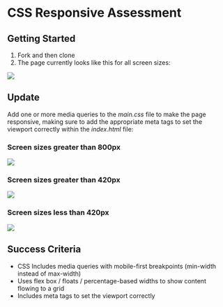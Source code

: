 # CSS Responsive Assessment

## Getting Started

1. Fork and then clone
1. The page currently looks like this for all screen sizes:

  ![](images/current.png)

## Update

Add one or more media queries to the *main.css* file to make the page responsive, making sure to add the appropriate meta tags to set the viewport correctly within the *index.html* file:

### Screen sizes greater than 800px

![](images/1.png)

### Screen sizes greater than 420px

![](images/2.png)

### Screen sizes less than 420px

![](images/3.png)

## Success Criteria

- CSS Includes media queries with mobile-first breakpoints (min-width instead of max-width)
- Uses flex box / floats / percentage-based widths to show content flowing to a grid
- Includes meta tags to set the viewport correctly
